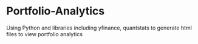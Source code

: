 # Portfolio-Analytics
Using Python and libraries including yfinance, quantstats to generate html files to view portfolio analytics
